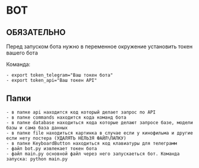 # BOT



## ОБЯЗАТЕЛЬНО

Перед запуском бота нужно в переменное окружение установить токен вашего бота

Команда: 
    
    - export token_telegram="Ваш токен бота"    
    - export token_api="Ваш токен API"    

## Папки

    - в папке api находится код который делает запрос по API
    - в папке commands находится кода команд бота
    - в папке database находиться кода которые делают запросе базе, модели базы и сама база данных
    - в папке file находиться картинка в случае если у кинофильма и другие если нету постера (УДАЛЯТЬ НЕЛЬЗЯ ФАЙЛ\ПАПКУ)
    - в папке KeyboardButton находиться код клавиатуры для телеграмм 
    - файл bot.py извлекает токен бота
    - файл main.py основной файл через него запускаеться бот. Команда запуска: python main.py

